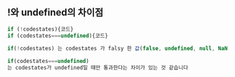 ## !와 undefined의 차이점

```javascript
if (!codestates){코드}
if (codestates===undefined){코드}

if(!codestates) 는 codestates 가 falsy 한 값(false, undefined, null, NaN, 0, ‘’, "") 일 때 조건을 통과하고, 
    
if(codestates===undefined) 
는 codestates가 undefined일 때만 통과한다는 차이가 있는 것 같습니다

```

